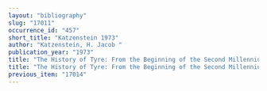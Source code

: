 ```yaml
---
layout: "bibliography"
slug: "17011"
occurrence_id: "457"
short_title: "Katzenstein 1973"
author: "Katzenstein, H. Jacob "
publication_year: "1973"
title: "The History of Tyre: From the Beginning of the Second Millennium B.C.E. until the Fall of the Neo-Babylonian Empire in 538 B.C.E."
title: "The History of Tyre: From the Beginning of the Second Millennium B.C.E. until the Fall of the Neo-Babylonian Empire in 538 B.C.E."
previous_item: "17014"
---
```

